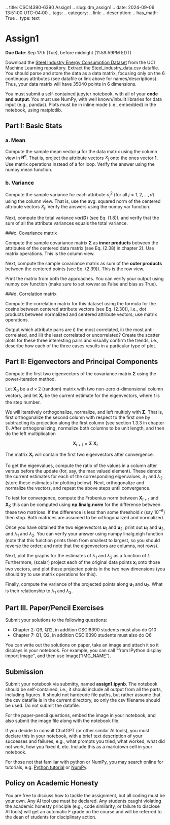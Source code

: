 .. title: CSCI4390-6390 Assign1
.. slug: dm_assign1
.. date: 2024-09-06 13:51:00 UTC-04:00
.. tags:
.. category:
.. link:
.. description:
.. has_math: True
.. type: text


# Assign1

**Due Date**: Sep 17th (Tue), before midnight (11:59:59PM EDT)

Download the [Steel Industry Energy Consumption
Dataset](https://archive.ics.uci.edu/dataset/851/steel+industry+energy+consumption) from the UCI
Machine Learning repository. Extract the Steel_industry_data.csv datafile. You should parse and
store the data as a data matrix, focusing only on the 6 continuous
attributes (see datafile or link above for names/descriptions). Thus, your data matrix
will have 35040 points in 6 dimensions.

You must submit a self-contained jupyter notebook, with all of your **code
and output**. You must use NumPy, with well known/inbuilt libraries for data
input (e.g., pandas). Plots must be in inline mode (i.e., embedded) in the
notebook, using matplotlib.

## Part I: Basic Stats

### a. Mean

Compute the sample mean vector $\mathbf{\mu}$ for the data matrix using the
column view in $\mathbf{R}^n$. That is, project the attribute vectors $X_j$
onto the ones vector $\mathbf{1}$. Use matrix operations instead of a for
loop. Verify the answer using the numpy mean function.

### b. Variance

Compute the sample variance for each attribute $\sigma_j^2$ (for all
$j=1,2,...,d$) using the column view. That is, use the avg. squared norm of
the centered attribute vectors $\bar{X}_j$. Verify the answers using the
numpy var function.

Next, compute the total variance $var(\mathbf{D})$ (see Eq. (1.8)), and
verify that the sum of all the attribute variances equals the total
variance.


###c. Covariance matrix

Compute the sample covariance matrix  $\mathbf{\Sigma}$ as **inner
products** between the attributes of the centered data matrix (see Eq.
(2.38) in chapter 2). Use matrix operations. This is the column view.

Next, compute the sample covariance matrix as sum of the **outer products**
between the centered points (see Eq. (2.39)).  This is the row view.

Print the matrix from both the approaches. You can verify your output using
numpy cov function (make sure to set rowvar as False and bias as True).


###d. Correlation matrix

Compute the correlation matrix for this dataset using the formula for the
cosine between centered attribute vectors (see Eq. (2.30)), i.e., dot
products between normalized and centered attribute vectors; use matrix
operations.

Output which attribute pairs are i) the most correlated, ii) the most
anti-correlated, and iii) the least correlated or uncorrelated?
Create the scatter plots for these three interesting pairs and visually
confirm the trends, i.e., describe how each of the three cases results in a
particular type of plot.


## Part II: Eigenvectors and Principal Components

Compute the first two eigenvectors of the covariance matrix
$\mathbf{\Sigma}$ using the power-iteration method.

Let $\mathbf{X}_0$ be a $d \times 2$ (random) matrix with two non-zero
$d$-dimensional column vectors, and let $\mathbf{X}_t$ be the current
estimate for the eigenvectors, where $t$ is the step number.

We will iteratively orthogonalize,
normalize, and left multiply with $\mathbf{\Sigma}$. That is, first
orthogonalize the second column with respect to the first one by
subtracting its projection along the first column (see section 1.3.3 in
chapter 1). After orthogonalizing, normalize both columns to be unit
length, and then do the left multiplication

$$\mathbf{X}_{t+1} = \mathbf{\Sigma} \; \mathbf{X}_t$$

The matrix $\mathbf{X}_t$ will contain the first two eigenvectors after
convergence.

To get the eigenvalues, compute the ratio of the values in a column
after versus before the update (for, say, the max valued element).
These denote the current estimates for each of the
corresponding eigenvalues, $\lambda_1$ and $\lambda_2$ (store these
estimates for plotting below).
Next, orthogonalize and normalize the vectors,
and repeat the above steps until convergence.

To test for convergence, compute the Frobenius norm between
$\mathbf{X}_{t+1}$ and $\mathbf{X}_t$; this can be computed using
**np.linalg.norm** for the difference between these two matrices.
If the difference is less than some
threshold $\epsilon$ (say $10^{-6}$) then stop. Both matrices are assumed to be
orthogonalized and normalized.


Once you have obtained the two eigenvectors $\mathbf{u}_1$ and
$\mathbf{u}_2$,
print out $\mathbf{u}_1$ and $\mathbf{u}_2$, and $\lambda_1$ and
$\lambda_2$.
You can verify your answer using numpy linalg.eigh function (note that this
function prints them from smallest to largest, so you should reverse the
order; and note that the eigenvectors are columns, not rows).

Next, plot the graphs for the estimates of $\lambda_1$ and $\lambda_2$
as a function of $t$.
Furthermore, (scalar) project each of the original data points $\mathbf{x}_i$ onto
those two vectors, and plot these projected points in the two new dimensions (you should try to use matrix operations for this).


Finally, compute the variance of the projected points along $\mathbf{u}_1$
and $\mathbf{u}_2$. What is their relationship to $\lambda_1$ and
$\lambda_2$.

## Part III. Paper/Pencil Exercises

Submit your solutions to the following questions:

* Chapter 2: Q9, Q12, in addition CSCI6390 students must also do Q10
* Chapter 7: Q1, Q2, in addition CSCI6390 students must also do Q6

You can write out the solutions on paper, take an image and attach it so it
displays in your notebook. For example, you can call "from IPython.display import Image", and then use
Image("IMG_NAME").

## Submission

Submit your notebook via submitty, named **assign1.ipynb**. The notebook
should be self-contained, i.e., it should include all output from all the
parts, including figures. It should not hardcode file paths, but rather
assume that the csv datafile is in the current directory, so only the csv
filename should be used. Do not submit the datafile.

For the paper-pencil questions, embed the image in your notebook, and also
submit the image file along with the notebook file.

If you decide to consult ChatGPT (or other similar AI tools), you must
declare this in your notebook, with a brief text description of your
successes and failures, e.g., what prompts you tried, what worked, what did
not work, how you fixed it, etc. Include this as a markdown cell in your
notebook.

For those not that familiar with python or NumPy, you may search online for
tutorials, e.g. [Python tutorial](https://docs.python.org/3/tutorial) or
[NumPy](https://numpy.org/doc/stable).

## Policy on Academic Honesty

You are free to discuss how to tackle the assignment, but all coding must be
your own. Any AI tool use must be declared. Any students caught violating
the academic honesty principle (e.g., code similarity, or failure to
disclose AI tools) will get an automatic F grade on the course and will be
referred to the dean of students for disciplinary action.
